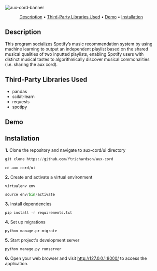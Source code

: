 ![aux-cord-banner](https://github.com/ftrichardson/aux-cord/assets/141296571/83136ca4-7b8a-4b76-a0df-086c377da87a)

<p align="center">
  <a href="#description">Description</a> •
  <a href="#third-party-libraries-used">Third-Party Libraries Used</a> •
  <a href="#demo">Demo</a> •
  <a href="#installation">Installation</a>
</p>

## Description
This program socializes Spotify’s music recommendation system by using machine learning to output an independent playlist based on the shared musical qualities of two inputted playlists, enabling Spotify users with distinct musical tastes to algorithmically discover musical commonalities (i.e. sharing the aux cord).

## Third-Party Libraries Used
* pandas
* scikit-learn
* requests
* spotipy

## Demo

## Installation

**1.** Clone the repository and navigate to aux-cord/ui directory
```python
git clone https://github.com/ftrichardson/aux-cord

cd aux-cord/ui
```

**2.** Create and activate a virtual environment
```python
virtualenv env

source env/bin/activate
```

**3.** Install dependencies
```python
pip install -r requirements.txt
```

**4.** Set up migrations
```python
python manage.pr migrate
```

**5.** Start project's development server
```python
python manage.py runserver
```

**6.** Open your web browser and visit <a href="http://127.0.0.1:8000/" target="_blank">http://127.0.0.1:8000/</a> to access the application.

